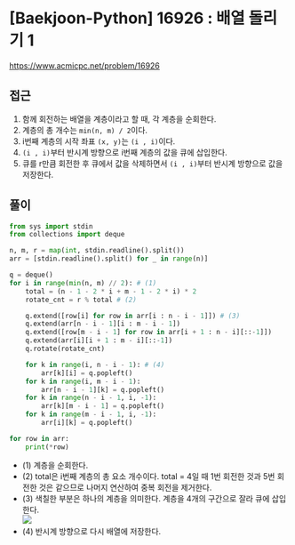 [Baekjoon-Python] 16926 : 배열 돌리기 1
=
<https://www.acmicpc.net/problem/16926>


접근
--


1. 함께 회전하는 배열을 계층이라고 할 때, 각 계층을 순회한다.
2. 계층의 총 개수는 `min(n, m) / 2`이다.
3. i번째 계층의 시작 좌표 `(x, y)`는 `(i , i)`이다.
4. `(i , i)`부터 반시계 방향으로 i번째 계층의 값을 큐에 삽입한다.
5. 큐를 r만큼 회전한 후 큐에서 값을 삭제하면서 `(i , i)`부터 반시계 방향으로 값을 저장한다.


풀이
--



```python
from sys import stdin
from collections import deque

n, m, r = map(int, stdin.readline().split())
arr = [stdin.readline().split() for _ in range(n)]

q = deque()
for i in range(min(n, m) // 2): # (1)
    total = (n - 1 - 2 * i + m - 1 - 2 * i) * 2
    rotate_cnt = r % total # (2)

    q.extend([row[i] for row in arr[i : n - i - 1]]) # (3)
    q.extend(arr[n - i - 1][i : m - i - 1])
    q.extend([row[m - i - 1] for row in arr[i + 1 : n - i][::-1]])
    q.extend(arr[i][i + 1 : m - i][::-1])
    q.rotate(rotate_cnt)

    for k in range(i, n - i - 1): # (4)
        arr[k][i] = q.popleft()
    for k in range(i, m - i - 1):
        arr[n - i - 1][k] = q.popleft()
    for k in range(n - i - 1, i, -1):
        arr[k][m - i - 1] = q.popleft()
    for k in range(m - i - 1, i, -1):
        arr[i][k] = q.popleft()

for row in arr:
    print(*row)
```


* (1) 계층을 순회한다.
* (2) total은 i번째 계층의 총 요소 개수이다. total = 4일 때 1번 회전한 것과 5번 회전한 것은 같으므로 나머지 연산하여 중복 회전을 제거한다.
* (3) 색칠한 부분은 하나의 계층을 의미한다. 계층을 4개의 구간으로 잘라 큐에 삽입한다.  
![](https://blog.kakaocdn.net/dn/tHGY1/btsDJBVmFfF/gCi77kKKlrQxC3YqGWDQAk/img.png)
* (4) 반시계 방향으로 다시 배열에 저장한다.
